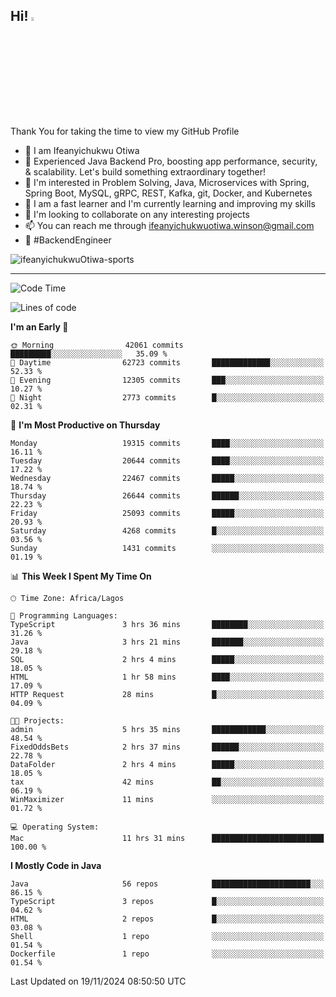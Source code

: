 <!-- BLOG-POST-LIST:START --><!-- BLOG-POST-LIST:END -->

## Hi! <img src="https://media.giphy.com/media/hvRJCLFzcasrR4ia7z/giphy.gif" width="4%"> 

Thank You for taking the time to view my GitHub Profile

- 👋 I am Ifeanyichukwu Otiwa
- 🚀 Experienced Java Backend Pro, boosting app performance, security, & scalability. Let's build something extraordinary together!
- 👀 I'm interested in Problem Solving, Java, Microservices with Spring, Spring Boot, MySQL, gRPC, REST, Kafka, git, Docker, and Kubernetes
- 🌱 I am a fast learner and I'm currently learning and improving my skills
- 💞️ I'm looking to collaborate on any interesting projects
- 📫 You can reach me through ifeanyichukwuotiwa.winson@gmail.com
- 🚀 #BackendEngineer

<p align="left" marginTop="10px"> <img src="https://komarev.com/ghpvc/?username=ifeanyichukwuOtiwa-sports&label=Profile%20views&color=0e75b6&style=for-the-badge" alt="ifeanyichukwuOtiwa-sports" /> </p>

***

<!--START_SECTION:waka-->
![Code Time](http://img.shields.io/badge/Code%20Time-3%2C137%20hrs%2045%20mins-blue)

![Lines of code](https://img.shields.io/badge/From%20Hello%20World%20I%27ve%20Written-30.1%20million%20lines%20of%20code-blue)

**I'm an Early 🐤** 

```text
🌞 Morning                42061 commits       █████████░░░░░░░░░░░░░░░░   35.09 % 
🌆 Daytime                62723 commits       █████████████░░░░░░░░░░░░   52.33 % 
🌃 Evening                12305 commits       ███░░░░░░░░░░░░░░░░░░░░░░   10.27 % 
🌙 Night                  2773 commits        █░░░░░░░░░░░░░░░░░░░░░░░░   02.31 % 
```
📅 **I'm Most Productive on Thursday** 

```text
Monday                   19315 commits       ████░░░░░░░░░░░░░░░░░░░░░   16.11 % 
Tuesday                  20644 commits       ████░░░░░░░░░░░░░░░░░░░░░   17.22 % 
Wednesday                22467 commits       █████░░░░░░░░░░░░░░░░░░░░   18.74 % 
Thursday                 26644 commits       ██████░░░░░░░░░░░░░░░░░░░   22.23 % 
Friday                   25093 commits       █████░░░░░░░░░░░░░░░░░░░░   20.93 % 
Saturday                 4268 commits        █░░░░░░░░░░░░░░░░░░░░░░░░   03.56 % 
Sunday                   1431 commits        ░░░░░░░░░░░░░░░░░░░░░░░░░   01.19 % 
```


📊 **This Week I Spent My Time On** 

```text
🕑︎ Time Zone: Africa/Lagos

💬 Programming Languages: 
TypeScript               3 hrs 36 mins       ████████░░░░░░░░░░░░░░░░░   31.26 % 
Java                     3 hrs 21 mins       ███████░░░░░░░░░░░░░░░░░░   29.18 % 
SQL                      2 hrs 4 mins        █████░░░░░░░░░░░░░░░░░░░░   18.05 % 
HTML                     1 hr 58 mins        ████░░░░░░░░░░░░░░░░░░░░░   17.09 % 
HTTP Request             28 mins             █░░░░░░░░░░░░░░░░░░░░░░░░   04.09 % 

🐱‍💻 Projects: 
admin                    5 hrs 35 mins       ████████████░░░░░░░░░░░░░   48.54 % 
FixedOddsBets            2 hrs 37 mins       ██████░░░░░░░░░░░░░░░░░░░   22.78 % 
DataFolder               2 hrs 4 mins        █████░░░░░░░░░░░░░░░░░░░░   18.05 % 
tax                      42 mins             ██░░░░░░░░░░░░░░░░░░░░░░░   06.19 % 
WinMaximizer             11 mins             ░░░░░░░░░░░░░░░░░░░░░░░░░   01.72 % 

💻 Operating System: 
Mac                      11 hrs 31 mins      █████████████████████████   100.00 % 
```

**I Mostly Code in Java** 

```text
Java                     56 repos            ██████████████████████░░░   86.15 % 
TypeScript               3 repos             █░░░░░░░░░░░░░░░░░░░░░░░░   04.62 % 
HTML                     2 repos             █░░░░░░░░░░░░░░░░░░░░░░░░   03.08 % 
Shell                    1 repo              ░░░░░░░░░░░░░░░░░░░░░░░░░   01.54 % 
Dockerfile               1 repo              ░░░░░░░░░░░░░░░░░░░░░░░░░   01.54 % 
```




 Last Updated on 19/11/2024 08:50:50 UTC
<!--END_SECTION:waka-->

<!--
<p align="center">
![trophy](https://github-profile-trophy.vercel.app/?username=ifeanyichukwuOtiwa-sports&theme=onedark) (https://github.com/ryo-ma/github-profile-trophy)
</p>
-->

<!---
ifeanyi-otiwa/ifeanyi-otiwa is a ✨ special ✨ repository because its `README.md` (this file) appears on your GitHub profile.
You can click the Preview link to take a look at your changes.
--->

